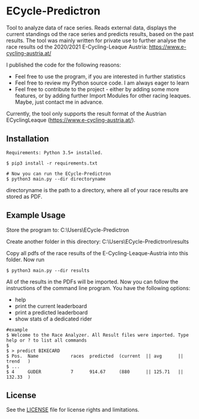 # ECycle-Predictron
Tool to analyze data of race series. Reads external data, displays the current standings od the race series and predicts results, based on the past results. The tool was mainly written for private use to further analyse the race results od the 2020/2021 E-Cycling-Leaque Austria: https://www.e-cycling-austria.at/

I published the code for the following reasons:
- Feel free to use the program, if you are interested in further statistics
- Feel free to review my Python source code. I am always eager to learn
- Feel free to contribute to the project - either by adding some more features, or by adding further Import Modules for other racing leaques. Maybe, just contact me in advance.

Currently, the tool only supports the result format of the Austrian ECyclingLeaque (https://www.e-cycling-austria.at/).

## Installation
```
Requirements: Python 3.5+ installed.

$ pip3 install -r requirements.txt

# Now you can run the ECycle-Predictron
$ python3 main.py --dir directoryname
```
directoryname is the path to a directory, where all of your race results are stored as PDF.

## Example Usage
Store the program to:
C:\Users\ECycle-Predictron

Create another folder in this directory:
C:\Users\ECycle-Predictron\results

Copy all pdfs of the race results of the E-Cycling-Leaque-Austria into this folder.
Now run
```
$ python3 main.py --dir results
```

All of the results in the PDFs will be imported. Now you can follow the instructions of the command line program.
You have the following options:
* help
* print the current leaderboard
* print a predicted leaderboard
* show stats of a dedicated rider

```
#example
$ Welcome to the Race Analyzer. All Result files were imported. Type help or ? to list all commands
$
$ > predict BIKECARD
$ Pos.  Name            races  predicted  (current  || avg      || trend   )
$ ...
$ 4     GUDER           7      914.67     (880      || 125.71   || 132.33  )
```
## License

See the [LICENSE](./LICENSE.md) file for license rights and limitations.
